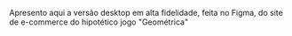 Apresento aqui a versão desktop em alta fidelidade, feita no Figma, do site de e-commerce do hipotético jogo "Geométrica"